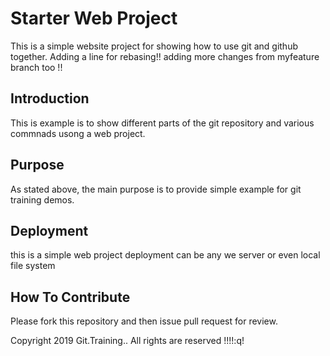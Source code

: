 # Starter Web Project

This is a simple website project for showing how to use git and github together.
Adding a line for rebasing!! adding more changes from myfeature branch too !!

## Introduction

This is example is to show different parts of the git repository and various commnads usong a web project.

## Purpose

As stated above, the main purpose is to provide simple example for git training demos.

## Deployment

this is a simple web project deployment can be any we server or even local file system

## How To Contribute

Please fork this repository and then issue pull request for review.

Copyright 2019 Git.Training.. All rights are reserved !!!!:q!
